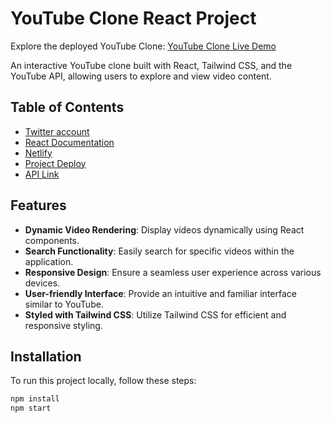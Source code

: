 # YouTube Clone React Project

Explore the deployed YouTube Clone: [YouTube Clone Live Demo](https://manish-youtubeclone.netlify.app/)

An interactive YouTube clone built with React, Tailwind CSS, and the YouTube API, allowing users to explore and view video content.

## Table of Contents

- [Twitter account](https://twitter.com/Mani_xsh)
- [React Documentation](https://react.dev/reference/react)
- [Netlify](https://app.netlify.com/)
- [Project Deploy](https://manish-youtubeclone.netlify.app/)
- [API Link](https://rapidapi.com/ytdlfree/api/youtube-v31/details)

## Features

- **Dynamic Video Rendering**: Display videos dynamically using React components.
- **Search Functionality**: Easily search for specific videos within the application.
- **Responsive Design**: Ensure a seamless user experience across various devices.
- **User-friendly Interface**: Provide an intuitive and familiar interface similar to YouTube.
- **Styled with Tailwind CSS**: Utilize Tailwind CSS for efficient and responsive styling.

## Installation

To run this project locally, follow these steps:

```bash
npm install
npm start
